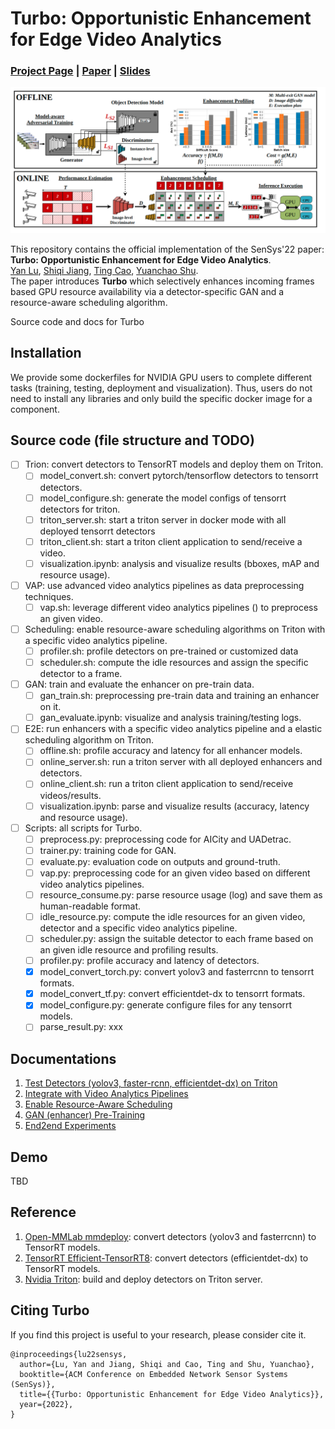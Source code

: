 # Turbo: Opportunistic Enhancement for Edge Video Analytics
### [Project Page](https://sites.google.com/view/turbo-video/home) | [Paper](https://jason-cs18.github.io/assets/paper/sensys22turbo.pdf) | [Slides](https://jason-cs18.github.io/assets/slides/Turbo_SenSys_Presentation.pdf)
![overview](./media/overview.png)

This repository contains the official implementation of the SenSys'22 paper:  
**Turbo: Opportunistic Enhancement for Edge Video Analytics**.  
[Yan Lu](https://jason-cs18.github.io/), [Shiqi Jiang](https://www.microsoft.com/en-us/research/people/shijiang/), [Ting Cao](https://www.microsoft.com/en-us/research/people/ticao/), [Yuanchao Shu](https://www.microsoft.com/en-us/research/people/yushu/publications/).  
The paper introduces **Turbo** which selectively enhances incoming frames based GPU resource availability via a detector-specific GAN and a resource-aware scheduling algorithm.

Source code and docs for Turbo

## Installation
We provide some dockerfiles for NVIDIA GPU users to complete different tasks (training, testing, deployment and visualization). Thus, users do not need to install any libraries and only build the specific docker image for a component.
## Source code (file structure and TODO)
- [ ] Trion: convert detectors to TensorRT models and deploy them on Triton.
  - [ ] model_convert.sh: convert pytorch/tensorflow detectors to tensorrt detectors.
  - [ ] model_configure.sh: generate the model configs of tensorrt detectors for triton.
  - [ ] triton_server.sh: start a triton server in docker mode with all deployed tensorrt detectors
  - [ ] triton_client.sh: start a triton client application to send/receive a video.
  - [ ] visualization.ipynb: analysis and visualize results (bboxes, mAP and resource usage). 
- [ ] VAP: use advanced video analytics pipelines as data preprocessing techniques.
  - [ ] vap.sh: leverage different video analytics pipelines () to preprocess an given video.
- [ ] Scheduling: enable resource-aware scheduling algorithms on Triton with a specific video analytics pipeline.
  - [ ] profiler.sh: profile detectors on pre-trained or customized data
  - [ ] scheduler.sh: compute the idle resources and assign the specific detector to a frame.
- [ ] GAN: train and evaluate the enhancer on pre-train data.
  - [ ] gan_train.sh: preprocessing pre-train data and training an enhancer on it.
  - [ ] gan_evaluate.ipynb: visualize and analysis training/testing logs.
- [ ] E2E: run enhancers with a specific video analytics pipeline and a elastic scheduling algorithm on Triton.
  - [ ] offline.sh: profile accuracy and latency for all enhancer models.
  - [ ] online_server.sh: run a triton server with all deployed enhancers and detectors.
  - [ ] online_client.sh: run a triton client application to send/receive videos/results.
  - [ ] visualization.ipynb: parse and visualize results (accuracy, latency and resource usage).  
- [ ] Scripts: all scripts for Turbo.
  - [ ] preprocess.py: preprocessing code for AICity and UADetrac.
  - [ ] trainer.py: training code for GAN.
  - [ ] evaluate.py: evaluation code on outputs and ground-truth.
  - [ ] vap.py: preprocessing code for an given video based on different video analytics pipelines.
  - [ ] resource_consume.py: parse resource usage (log) and save them as human-readable format.
  - [ ] idle_resource.py: compute the idle resources for an given video, detector and a specific video analytics pipeline.
  - [ ] scheduler.py: assign the suitable detector to each frame based on an given idle resource and profiling results.
  - [ ] profiler.py: profile accuracy and latency of detectors. 
  - [x] model_convert_torch.py: convert yolov3 and fasterrcnn to tensorrt formats.
  - [x] model_convert_tf.py: convert efficientdet-dx to tensorrt formats.
  - [x] model_configure.py: generate configure files for any tensorrt models.
  - [ ] parse_result.py: xxx
## Documentations
1. [Test Detectors (yolov3, faster-rcnn, efficientdet-dx) on Triton](https://github.com/efficient-edge/Turbo/tree/main/Triton)
2. [Integrate with Video Analytics Pipelines](https://github.com/efficient-edge/Turbo/tree/main/VAP)
3. [Enable Resource-Aware Scheduling](https://github.com/efficient-edge/Turbo/tree/main/Scheduling)
4. [GAN (enhancer) Pre-Training](https://github.com/efficient-edge/Turbo/tree/main/GAN)
5. [End2end Experiments](https://github.com/efficient-edge/Turbo/tree/main/E2E)
## Demo
TBD
## Reference
1. [Open-MMLab mmdeploy](https://github.com/open-mmlab/mmdeploy): convert detectors (yolov3 and fasterrcnn) to TensorRT models.
2. [TensorRT Efficient-TensorRT8](https://github.com/NVIDIA/TensorRT/blob/96e23978cd6e4a8fe869696d3d8ec2b47120629b/demo/EfficientDet/notebooks/EfficientDet-TensorRT8.ipynb): convert detectors (efficientdet-dx) to TensorRT models.
3. [Nvidia Triton](https://github.com/triton-inference-server/server): build and deploy detectors on Triton server. 
## Citing Turbo
If you find this project is useful to your research, please consider cite it.
```
@inproceedings{lu22sensys, 
  author={Lu, Yan and Jiang, Shiqi and Cao, Ting and Shu, Yuanchao}, 
  booktitle={ACM Conference on Embedded Network Sensor Systems (SenSys)}, 
  title={{Turbo: Opportunistic Enhancement for Edge Video Analytics}}, 
  year={2022},
}
```